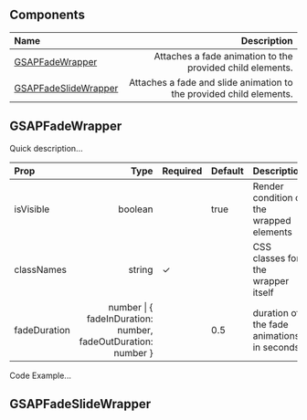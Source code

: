 ## Components

| Name                                          |                                                         Description |
| :-------------------------------------------- | ------------------------------------------------------------------: |
| [GSAPFadeWrapper](#gsapfadewrapper)           |           Attaches a fade animation to the provided child elements. |
| [GSAPFadeSlideWrapper](#gsapfadeslidewrapper) | Attaches a fade and slide animation to the provided child elements. |

## GSAPFadeWrapper

Quick description...

| Prop         |                                                          Type | Required | Default | Description                                |
| :----------- | ------------------------------------------------------------: | -------- | ------- | ------------------------------------------ |
| isVisible    |                                                       boolean |          | true    | Render condition of the wrapped elements   |
| classNames   |                                                        string | ✓        |         | CSS classes for the wrapper itself         |
| fadeDuration | number \| { fadeInDuration: number, fadeOutDuration: number } |          | 0.5     | duration of the fade animations in seconds |

Code Example...

## GSAPFadeSlideWrapper
